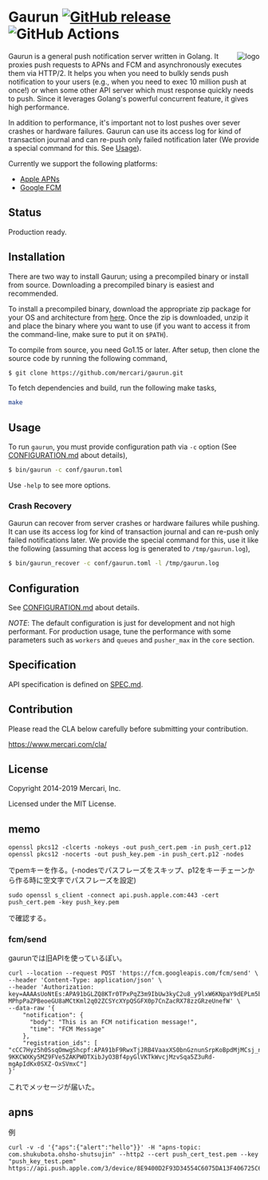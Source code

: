 # Gaurun [![GitHub release](https://img.shields.io/github/release/mercari/gaurun.svg?style=flat-square)][release] ![GitHub Actions](https://github.com/mercari/gaurun/workflows/Go/badge.svg)

[release]: https://github.com/mercari/gaurun/releases

<img src="https://raw.githubusercontent.com/mercari/gaurun/master/img/logo.png" alt="logo" align="right"/>


Gaurun is a general push notification server written in Golang. It proxies push requests to APNs and FCM and asynchronously executes them via HTTP/2. It helps you when you need to bulkly sends push notification to your users (e.g., when you need to exec 10 million push at once!) or when some other API server which must response quickly needs to push. Since it leverages Golang's powerful concurrent feature, it gives high performance. 

In addition to performance, it's important not to lost pushes over sever crashes or hardware failures. Gaurun can use its access log for kind of transaction journal and can re-push only failed notification later (We provide a special command for this. See [Usage](#usage)). 

Currently we support the following platforms:

- [Apple APNs](https://developer.apple.com/library/content/documentation/NetworkingInternet/Conceptual/RemoteNotificationsPG/APNSOverview.html)
- [Google FCM](https://firebase.google.com/docs/cloud-messaging/)

## Status

Production ready.

## Installation

There are two way to install Gaurun; using a precompiled binary or install from source. Downloading a precompiled binary is easiest and recommended.

To install a precompiled binary, download the appropriate zip package for your OS and architecture from [here](https://github.com/mercari/gaurun/releases). Once the zip is downloaded, unzip it and place the binary where you want to use (if you want to access it from the command-line, make sure to put it on `$PATH`).

To compile from source, you need Go1.15 or later. After setup, then clone the source code by running the following command,

```bash
$ git clone https://github.com/mercari/gaurun.git
```

To fetch dependencies and build, run the following make tasks,

```bash
make
```

## Usage

To run `gaurun`, you must provide configuration path via `-c` option (See [CONFIGURATION.md](/CONFIGURATION.md) about details),

```bash
$ bin/gaurun -c conf/gaurun.toml
```

Use `-help` to see more options.

### Crash Recovery

Gaurun can recover from server crashes or hardware failures while pushing. It can use its access log for kind of transaction journal and can re-push only failed notifications later. We provide the special command for this, use it like the following (assuming that access log is generated to `/tmp/gaurun.log`),

```bash
$ bin/gaurun_recover -c conf/gaurun.toml -l /tmp/gaurun.log
```

## Configuration

See [CONFIGURATION.md](/CONFIGURATION.md) about details.

*NOTE*: The default configuration is just for development and not high performant. For production usage, tune the performance with some parameters such as `workers` and `queues` and `pusher_max` in the `core` section.

## Specification

API specification is defined on [SPEC.md](/SPEC.md).

## Contribution

Please read the CLA below carefully before submitting your contribution.

https://www.mercari.com/cla/

## License

Copyright 2014-2019 Mercari, Inc.


Licensed under the MIT License.

## memo
```shell
openssl pkcs12 -clcerts -nokeys -out push_cert.pem -in push_cert.p12
openssl pkcs12 -nocerts -out push_key.pem -in push_cert.p12 -nodes
```
でpemキーを作る。(-nodesでパスフレーズをスキップ、p12をキーチェーンから作る時に空文字でパスフレーズを設定)

```shell
sudo openssl s_client -connect api.push.apple.com:443 -cert push_cert.pem -key push_key.pem
```
で確認する。

### fcm/send
gaurunでは旧APIを使っているぽい。
```shell
curl --location --request POST 'https://fcm.googleapis.com/fcm/send' \
--header 'Content-Type: application/json' \
--header 'Authorization: key=AAAAsUoNtEs:APA91bGLZQ8KTr0TPxPqZ3m9IbUw3kyC2u8_y9lxW6KNpaY9dEPLm5b6VNQfQOi2ByqAKivig9WOn-MPhpPaZPBeoeGU8aMCtKml2q02ZCSYcXYpQSGFX0p7CnZacRX78zzGRzeUnefW' \
--data-raw '{ 
    "notification": {
      "body": "This is an FCM notification message!",
      "time": "FCM Message"
    },
    "registration_ids": [ "cCC7Hyz5h0SsqOmwgShcpf:APA91bF9RwxTjJRB4VaaxXS0bnGznunSrpKoBpdMjMCsj_nOwXtnriu6dFmRW-9KKCWXKy5MZ9FVe5ZAKPWOTXibJyO3Bf4pyGlVKTkWvcjMzvSqa5Z3uRd-mgApIdKx0SXZ-OxSVmxC"]
}'
```
これでメッセージが届いた。

## apns
例
```shell
curl -v -d '{"aps":{"alert":"hello"}}' -H "apns-topic: com.shukubota.ohsho-shutsujin" --http2 --cert push_cert_test.pem --key "push_key_test.pem" https://api.push.apple.com/3/device/8E9400D2F93D34554C6075DA13F406725C686B9BA8939A2FBDEBBDF24487E43C
```